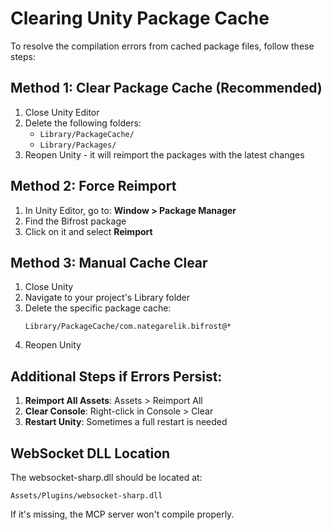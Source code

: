 # Clearing Unity Package Cache

To resolve the compilation errors from cached package files, follow these steps:

## Method 1: Clear Package Cache (Recommended)
1. Close Unity Editor
2. Delete the following folders:
   - `Library/PackageCache/`
   - `Library/Packages/`
3. Reopen Unity - it will reimport the packages with the latest changes

## Method 2: Force Reimport
1. In Unity Editor, go to: **Window > Package Manager**
2. Find the Bifrost package
3. Click on it and select **Reimport**

## Method 3: Manual Cache Clear
1. Close Unity
2. Navigate to your project's Library folder
3. Delete the specific package cache:
   ```
   Library/PackageCache/com.nategarelik.bifrost@*
   ```
4. Reopen Unity

## Additional Steps if Errors Persist:
1. **Reimport All Assets**: Assets > Reimport All
2. **Clear Console**: Right-click in Console > Clear
3. **Restart Unity**: Sometimes a full restart is needed

## WebSocket DLL Location
The websocket-sharp.dll should be located at:
```
Assets/Plugins/websocket-sharp.dll
```

If it's missing, the MCP server won't compile properly.